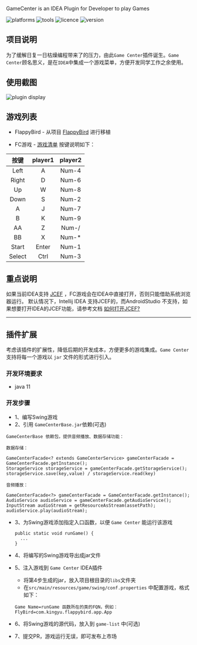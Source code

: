 <!-- Plugin description -->
GameCenter is an IDEA Plugin for Developer to play Games
<!-- Plugin description end -->

![platforms](https://img.shields.io/badge/platforms-macos%20%7C%20windows%20%7C%20linux-blue) ![tools](https://img.shields.io/badge/idea-intellij_IDEA%20%7C%20AndroidStudio-blue) ![licence](https://img.shields.io/badge/licence-MIT-blue) ![version](https://img.shields.io/badge/version-v1.0.1-blue)

## 项目说明

为了缓解日复一日枯燥编程带来了的压力，由此`Game Center`插件诞生。`Game Center`顾名思义，是在`IDEA`中集成一个游戏菜单，方便开发同学工作之余使用。

## 使用截图

![plugin display](https://iflutter.toolu.cn/configs/game_display.png)

## 游戏列表

- FlappyBird - 从项目 [FlappyBird](https://github.com/kingyuluk/FlappyBird) 进行移植

- FC游戏 - [游戏清单](https://game.toolu.cn/conf.json) 按键说明如下：

| 按键 | player1 | player2 |
| :----: | :----: | :----: |  
| Left | A | Num-4 |  
| Right | D | Num-6 |  
| Up | W | Num-8 |
| Down | S | Num-2 |  
| A | J | Num-7 |  
| B | K | Num-9 |
| AA | Z | Num-/ |
| BB | X | Num-* |
| Start |	Enter |	Num-1 |
| Select | Ctrl |	Num-3 |

## 重点说明

如果当前IDEA支持 [JCEF](https://plugins.jetbrains.com/docs/intellij/jcef.html) ，FC游戏会在IDEA中直接打开，否则只能借助系统浏览器运行。
默认情况下，Intellij IDEA 支持JCEF的，而AndroidStudio
不支持，如果想要打开IDEA的JCEF功能，请参考文档 [如何打开JCEF?](https://iflutter.toolu.cn/content/chapter-9/part-1.html)

---

## 插件扩展

考虑该插件的扩展性，降低后期的开发成本，方便更多的游戏集成。`Game Center` 支持将每一个游戏以 `jar` 文件的形式进行引入。

### 开发环境要求

- java 11

### 开发步骤

- 1、编写Swing游戏
- 2、引用 `GameCenterBase.jar`依赖(可选)

```
GameCenterBase 依赖包，提供音频播放、数据存储功能：

数据存储：

GameCenterFacade<? extends GameCenterService> gameCenterFacade = GameCenterFacade.getInstance();
StorageService storageService = gameCenterFacade.getStorageService();
storageService.save(key,value) / storageService.read(key)

音频播放：

GameCenterFacade<?> gameCenterFacade = GameCenterFacade.getInstance();
AudioService audioService = gameCenterFacade.getAudioService();
InputStream audioStream = getResourceAsStream(assetPath);
audioService.play(audioStream);
```

- 3、为Swing游戏添加指定入口函数，以便 `Game Center` 能运行该游戏
    ```
    public static void runGame() {
      ...
    }
    ```

- 4、将编写的Swing游戏导出成jar文件

- 5、注入游戏到 `Game Center` IDEA插件
    - 将第4步生成的jar，放入项目根目录的`libs`文件夹
    - 在`src/main/resources/game/swing/conf.properties` 中配置游戏，格式如下：

  ```
  Game Name=runGame 函数所在的类的FQN，例如：FlyBird=com.kingyu.flappybird.app.App
  ```

- 6、将Swing游戏的源代码，放入到 `game-list` 中(可选)

- 7、提交PR，游戏运行无误，即可发布上市场
